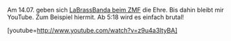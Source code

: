 <html><body><p>Am 14.07. geben sich <a href="https://alpha.app.net/flowfx/post/5269051/photo/1">LaBrassBanda beim ZMF</a> die Ehre. Bis dahin bleibt mir YouTube. Zum Beispiel hiermit. Ab 5:18 wird es einfach brutal!

[youtube=http://www.youtube.com/watch?v=z9u4a3ItyBA]</p></body></html>